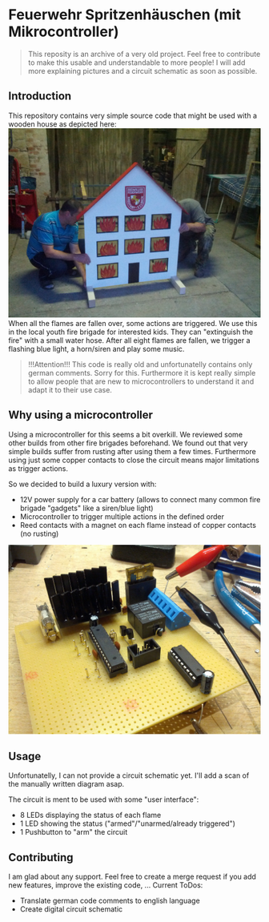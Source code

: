 # Feuerwehr Spritzenhäuschen (mit Mikrocontroller)

> This reposity is an archive of a very old project. Feel free to contribute to make this usable and understandable to more people!
> I will add more explaining pictures and a circuit schematic as soon as possible.

## Introduction

This repository contains very simple source code that might be used with a wooden house as depicted here:
![Wooden house with flames that can fall over.](https://raw.githubusercontent.com/neumicha/fw-spritzenhaus/main/media/img_house.jpg)
When all the flames are fallen over, some actions are triggered.
We use this in the local youth fire brigade for interested kids. They can "extinguish the fire" with a small water hose. After all eight flames are fallen, we trigger a flashing blue light, a horn/siren and play some music.

> !!!Attention!!!
> This code is really old and unfortunatelly contains only german comments. Sorry for this. Furthermore it is kept really simple to allow people that are new to microcontrollers to understand it and adapt it to their use case.

## Why using a microcontroller

Using a microcontroller for this seems a bit overkill.
We reviewed some other builds from other fire brigades beforehand. We found out that very simple builds suffer from rusting after using them a few times. Furthermore using just some copper contacts to close the circuit means major limitations as trigger actions.

So we decided to build a luxury version with:

* 12V power supply for a car battery (allows to connect many common fire brigade "gadgets" like a siren/blue light)
* Microcontroller to trigger multiple actions in the defined order
* Reed contacts with a magnet on each flame instead of copper contacts (no rusting)

![Circuit board.](https://raw.githubusercontent.com/neumicha/fw-spritzenhaus/main/media/img_board-top.jpg)

## Usage

Unfortunatelly, I can not provide a circuit schematic yet. I'll add a scan of the manually written diagram asap.

The circuit is ment to be used with some "user interface":

* 8 LEDs displaying the status of each flame
* 1 LED showing the status ("armed"/"unarmed/already triggered")
* 1 Pushbutton to "arm" the circuit

## Contributing

I am glad about any support. Feel free to create a merge request if you add new features, improve the existing code, ...
Current ToDos:

* Translate german code comments to english language
* Create digital circuit schematic